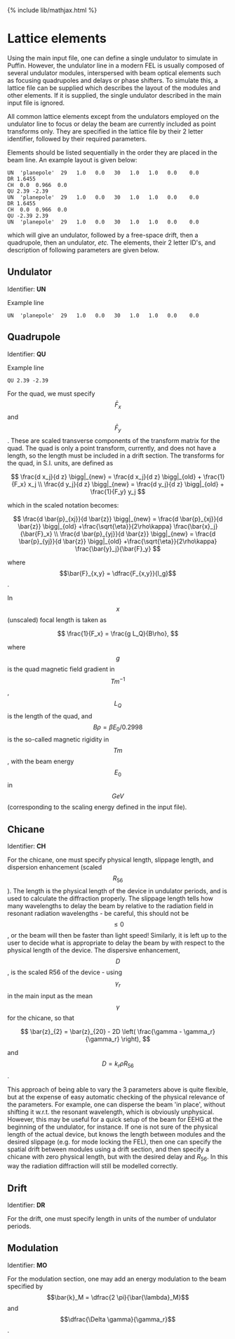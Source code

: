 {% include lib/mathjax.html %}

# Lattice elements

Using the main input file, one can define a single undulator to simulate in Puffin. However, the undulator line in a modern FEL is usually composed of several undulator modules, interspersed with beam optical elements such as focusing quadrupoles and delays or phase shifters. To simulate this, a lattice file can be supplied which describes the layout of the modules and other elements. If it is supplied, the single undulator described in the main input file is ignored.

All common lattice elements except from the undulators employed on the undulator line to focus or delay the beam are currently included as point transforms only. They are specified in the lattice file by their 2 letter identifier, followed by their required parameters.

Elements should be listed sequentially in the order they are placed in the beam line. An example layout is given below:

```
UN  'planepole'  29   1.0   0.0   30   1.0   1.0   0.0    0.0
DR 1.6455
CH  0.0  0.966  0.0 
QU 2.39 -2.39
UN  'planepole'  29   1.0   0.0   30   1.0   1.0   0.0    0.0
DR 1.6455
CH  0.0  0.966  0.0 
QU -2.39 2.39
UN  'planepole'  29   1.0   0.0   30   1.0   1.0   0.0    0.0
```

which will give an undulator, followed by a free-space drift, then a quadrupole, then an undulator, *etc.* The elements, their 2 letter ID's, and description of following parameters are given below.

## Undulator

Identifier: **UN**

Example line
```
UN  'planepole'  29   1.0   0.0   30   1.0   1.0   0.0    0.0
```

## Quadrupole

Identifier: **QU**

Example line
```
QU 2.39 -2.39
```

For the quad, we must specify $$\bar{F}_x$$ and $$\bar{F}_y$$. These are scaled transverse components of the transform matrix for the quad. The quad is only a point transform, currently, and does not have a length, so the length must be included in a drift section. The transforms for the quad, in S.I. units, are defined as

$$
\frac{d x_j}{d z}  \bigg|_{new} = \frac{d x_j}{d z} \bigg|_{old} + \frac{1}{F_x} x_j \\
\frac{d y_j}{d z}  \bigg|_{new} = \frac{d y_j}{d z} \bigg|_{old} + \frac{1}{F_y} y_j
$$

which in the scaled notation becomes:

$$
\frac{d \bar{p}_{xj}}{d \bar{z}} \bigg|_{new} = \frac{d \bar{p}_{xj}}{d \bar{z}}  \bigg|_{old} +\frac{\sqrt{\eta}}{2\rho\kappa} \frac{\bar{x}_j}{\bar{F}_x} \\
\frac{d \bar{p}_{yj}}{d \bar{z}}  \bigg|_{new} = \frac{d \bar{p}_{yj}}{d \bar{z}}  \bigg|_{old} +\frac{\sqrt{\eta}}{2\rho\kappa} \frac{\bar{y}_j}{\bar{F}_y}
$$

where $$\bar{F}_{x,y} = \dfrac{F_{x,y}}{l_g}$$.

In $$x$$ (unscaled) focal length is taken as

$$
\frac{1}{F_x} = \frac{g L_Q}{B\rho},
$$

where $$g$$ is the quad magnetic field gradient in $$Tm^{-1}$$, $$L_Q$$ is the length of the quad, and $$B\rho = \beta E_0 / 0.2998$$ is the so-called magnetic rigidity in $$Tm$$, with the beam energy $$E_0$$ in $$GeV$$ (corresponding to the scaling energy defined in the input file).

## Chicane

Identifier: **CH**

For the chicane, one must specify physical length, slippage length, and dispersion enhancement (scaled $$R_{56}$$). The length is the physical length of the device in undulator periods, and is used to calculate the diffraction properly. The slippage length tells how many wavelengths to delay the beam by relative to the radiation field in resonant radiation wavelengths - be careful, this should not be $$\leq 0$$, or the beam will then be faster than light speed! Similarly, it is left up to the user to decide what is appropriate to delay the beam by with respect to the physical length of the device. The dispersive enhancement, $$D$$, is the scaled R56 of the device - using $$\gamma_r$$ in the main input as the mean $$\gamma$$ for the chicane, so that

$$
\bar{z}_{2} = \bar{z}_{20} - 2D \left( \frac{\gamma - \gamma_r}{\gamma_r}  \right),
$$

and $$D = k_r \rho  R_{56}$$.

This approach of being able to vary the 3 parameters above is quite flexible, but at the expense of easy automatic checking of the physical relevance of the parameters. For example, one can disperse the beam 'in place', without shifting it w.r.t. the resonant wavelength, which is obviously unphysical. However, this may be useful for a quick setup of the beam for EEHG at the beginning of the undulator, for instance. If one is not sure of the physical length of the actual device, but knows the length between modules and the desired slippage (e.g. for mode locking the FEL), then one can specify the spatial drift between modules using a drift section, and then specify a chicane with zero physical length, but with the desired delay and $R_{56}$. In this way the radiation diffraction will still be modelled correctly.

## Drift

Identifier: **DR**

For the drift, one must specify length in units of the number of undulator periods.

## Modulation

Identifier: **MO**

For the modulation section, one may add an energy modulation to the beam specified by $$\bar{k}_M = \dfrac{2 \pi}{\bar{\lambda}_M}$$ and $$\dfrac{\Delta \gamma}{\gamma_r}$$.


